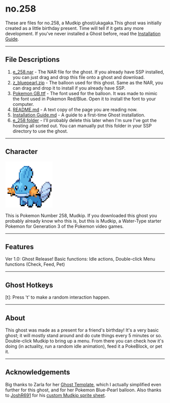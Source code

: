 # no.258
These are files for no.258, a Mudkip ghost/ukagaka.This ghost was initially created as a little birthday present. Time will tell if it gets any more development. If you've never installed a Ghost before, read the [Installation Guide](https://github.com/gearedformusic/no.258/blob/master/Installation%20Guide.md#how-to-install).

-------------------
File Descriptions
-------------------

1. [e_258.nar](https://github.com/gearedformusic/no.258/raw/master/e_258.nar) - The NAR file for the ghost. If you already have SSP installed, you can just drag and drop this file onto a ghost and download.
2. [z_bluepearl.zip](https://github.com/gearedformusic/no.258/blob/master/z_bluepearl.zip) - The balloon used for this ghost. Same as the NAR, you can drag and drop it to install if you already have SSP.
3. [Pokemon GB.ttf](https://github.com/gearedformusic/no.258/blob/master/Pokemon%20GB.ttf) - The font used for the balloon. It was made to mimic the font used in Pokemon Red/Blue. Open it to install the font to your computer.
4. [README.md](https://github.com/gearedformusic/no.258/blob/master/README.md) - A text copy of the page you are reading now.
5. [Installation Guide.md](https://github.com/gearedformusic/no.258/blob/master/Installation%20Guide.md) - A guide to a first-time Ghost installation.
6. [e_258 folder](https://github.com/gearedformusic/no.258/tree/master/e_258) - I'll probably delete this later when I'm sure I've got the hosting all sorted out. You can manually put this folder in your SSP directory to use the ghost.

-------------------
Character
-------------------
![MudkipIcon](https://github.com/gearedformusic/no.258/blob/gh-pages/MudkipIcon.png)

This is Pokemon Number 258, Mudkip. If you downloaded this ghost you probably already know who this is, but this is Mudkip, a Water-Type starter Pokemon for Generation 3 of the Pokemon video games.


-------------------
Features
-------------------

Ver 1.0: Ghost Release! Basic functions: Idle actions, Double-click Menu functions (Check, Feed, Pet)


-------------------
Ghost Hotkeys
-------------------

[t]: Press 't' to make a random interaction happen. 

-------------------
About
-------------------

This ghost was made as a present for a friend's birthday! It's a very basic ghost; it will mostly stand around and do cute things every 5 minutes or so. 
Double-click Mudkip to bring up a menu. From there you can check how it's doing (in actuality, run a random idle animation), feed it a PokeBlock, or pet it.

-------------------
Acknowledgements
-------------------
Big thanks to Zarla for her [Ghost Template](http://www.ashido.com/ukagaka/walkthrough.html), which I actually simplified even further for this ghost, and for her Pokemon Blue-Pearl balloon.
Also thanks to [JoshR691](https://www.spriters-resource.com/submitter/JoshR691) for his [custom Mudkip sprite sheet](https://www.spriters-resource.com/custom_edited/pokemoncustoms/sheet/27611/). 

